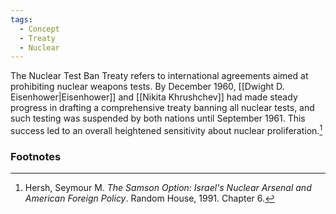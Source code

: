 ```yaml
---
tags:
  - Concept
  - Treaty
  - Nuclear
---
```

The Nuclear Test Ban Treaty refers to international agreements aimed at prohibiting nuclear weapons tests. By December 1960, [[Dwight D. Eisenhower|Eisenhower]] and [[Nikita Khrushchev]] had made steady progress in drafting a comprehensive treaty banning all nuclear tests, and such testing was suspended by both nations until September 1961. This success led to an overall heightened sensitivity about nuclear proliferation.[^1]

### Footnotes

[^1]: Hersh, Seymour M. *The Samson Option: Israel's Nuclear Arsenal and American Foreign Policy*. Random House, 1991. Chapter 6.